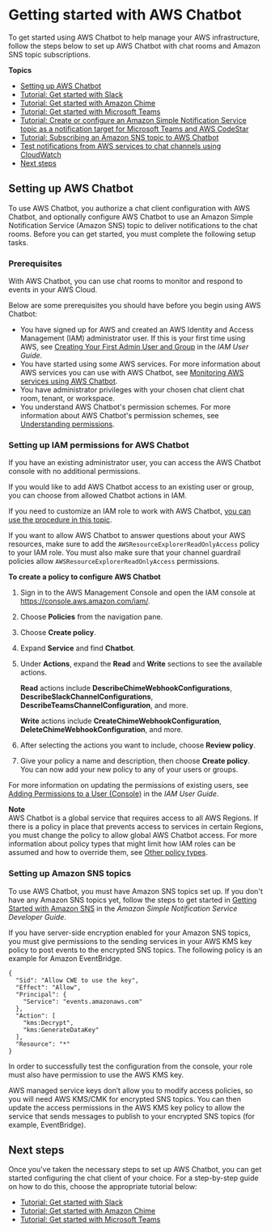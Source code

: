 # Getting started with AWS Chatbot<a name="getting-started"></a>

To get started using AWS Chatbot to help manage your AWS infrastructure, follow the steps below to set up AWS Chatbot with chat rooms and Amazon SNS topic subscriptions\.

**Topics**
+ [Setting up AWS Chatbot](#setting-up)
+ [Tutorial: Get started with Slack](slack-setup.md)
+ [Tutorial: Get started with Amazon Chime](chime-setup.md)
+ [Tutorial: Get started with Microsoft Teams](teams-setup.md)
+ [Tutorial: Create or configure an Amazon Simple Notification Service topic as a notification target for Microsoft Teams and AWS CodeStar](teams-codestar.md)
+ [Tutorial: Subscribing an Amazon SNS topic to AWS Chatbot](subscribe-sns-topic.md)
+ [Test notifications from AWS services to chat channels using CloudWatch](test-notifications-cw.md)
+ [Next steps](#next-steps-gettingStarted)

## Setting up AWS Chatbot<a name="setting-up"></a>

To use AWS Chatbot, you authorize a chat client configuration with AWS Chatbot, and optionally configure AWS Chatbot to use an Amazon Simple Notification Service \(Amazon SNS\) topic to deliver notifications to the chat rooms\. Before you can get started, you must complete the following setup tasks\.

### Prerequisites<a name="chatbot-prereqs"></a>

With AWS Chatbot, you can use chat rooms to monitor and respond to events in your AWS Cloud\.

Below are some prerequisites you should have before you begin using AWS Chatbot:
+ You have signed up for AWS and created an AWS Identity and Access Management \(IAM\) administrator user\. If this is your first time using AWS, see [Creating Your First Admin User and Group](https://docs.aws.amazon.com/IAM/latest/UserGuide/getting-started_create-admin-group.html) in the *IAM User Guide*\.
+ You have started using some AWS services\. For more information about AWS services you can use with AWS Chatbot, see [Monitoring AWS services using AWS Chatbot](related-services.md)\.
+ You have administrator privileges with your chosen chat client chat room, tenant, or workspace\.
+ You understand AWS Chatbot's permission schemes\. For more information about AWS Chatbot's permission schemes, see [Understanding permissions](understanding-permissions.md)\.

### Setting up IAM permissions for AWS Chatbot<a name="chatbot-iam"></a>

If you have an existing administrator user, you can access the AWS Chatbot console with no additional permissions\.

If you would like to add AWS Chatbot access to an existing user or group, you can choose from allowed Chatbot actions in IAM\.

If you need to customize an IAM role to work with AWS Chatbot, [you can use the procedure in this topic](understanding-permissions.md#editing-iam-roles-for-chatbot)\.

If you want to allow AWS Chatbot to answer questions about your AWS resources, make sure to add the `AWSResourceExplorerReadOnlyAccess` policy to your IAM role\. You must also make sure that your channel guardrail policies allow `AWSResourceExplorerReadOnlyAccess` permissions\.

**To create a policy to configure AWS Chatbot**

1. Sign in to the AWS Management Console and open the IAM console at [https://console\.aws\.amazon\.com/iam/](https://console.aws.amazon.com/iam/)\.

1. Choose **Policies** from the navigation pane\.

1. Choose **Create policy**\.

1. Expand **Service** and find **Chatbot**\.

1. Under **Actions**, expand the **Read** and **Write** sections to see the available actions\.

   **Read** actions include **DescribeChimeWebhookConfigurations**, **DescribeSlackChannelConfigurations**, **DescribeTeamsChannelConfiguration**, and more\.

   **Write** actions include **CreateChimeWebhookConfiguration**, **DeleteChimeWebhookConfiguration**, and more\.

1. After selecting the actions you want to include, choose **Review policy**\.

1. Give your policy a name and description, then choose **Create policy**\. You can now add your new policy to any of your users or groups\.

For more information on updating the permissions of existing users, see [Adding Permissions to a User \(Console\)](https://docs.aws.amazon.com/IAM/latest/UserGuide/id_users_change-permissions.html#users_change_permissions-add-console) in the *IAM User Guide*\.

**Note**  
 AWS Chatbot is a global service that requires access to all AWS Regions\. If there is a policy in place that prevents access to services in certain Regions, you must change the policy to allow global AWS Chatbot access\. For more information about policy types that might limit how IAM roles can be assumed and how to override them, see [Other policy types](security-iam.md#security-iam-other-policies)\. 

### Setting up Amazon SNS topics<a name="chatbot-sns"></a>

To use AWS Chatbot, you must have Amazon SNS topics set up\. If you don't have any Amazon SNS topics yet, follow the steps to get started in [Getting Started with Amazon SNS](https://docs.aws.amazon.com/sns/latest/dg/sns-getting-started.html) in the *Amazon Simple Notification Service Developer Guide*\.

If you have server\-side encryption enabled for your Amazon SNS topics, you must give permissions to the sending services in your AWS KMS key policy to post events to the encrypted SNS topics\. The following policy is an example for Amazon EventBridge\.

```
{
  "Sid": "Allow CWE to use the key",
  "Effect": "Allow",
  "Principal": {
    "Service": "events.amazonaws.com"
  },
  "Action": [
    "kms:Decrypt",
    "kms:GenerateDataKey"
  ],
  "Resource": "*"
}
```

In order to successfully test the configuration from the console, your role must also have permission to use the AWS KMS key\.

AWS managed service keys don’t allow you to modify access policies, so you will need AWS KMS/CMK for encrypted SNS topics\. You can then update the access permissions in the AWS KMS key policy to allow the service that sends messages to publish to your encrypted SNS topics \(for example, EventBridge\)\.

## Next steps<a name="next-steps-gettingStarted"></a>

Once you've taken the necessary steps to set up AWS Chatbot, you can get started configuring the chat client of your choice\. For a step\-by\-step guide on how to do this, choose the appropriate tutorial below:
+ [Tutorial: Get started with Slack](slack-setup.md)
+ [Tutorial: Get started with Amazon Chime](chime-setup.md)
+ [Tutorial: Get started with Microsoft Teams](teams-setup.md)